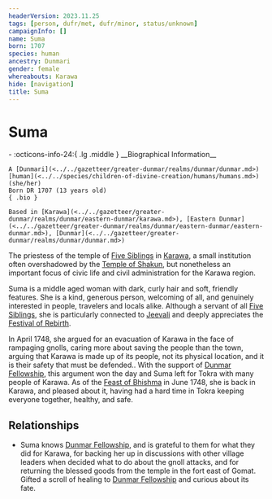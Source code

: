 ```yaml
---
headerVersion: 2023.11.25
tags: [person, dufr/met, dufr/minor, status/unknown]
campaignInfo: []
name: Suma
born: 1707
species: human
ancestry: Dunmari
gender: female
whereabouts: Karawa
hide: [navigation]
title: Suma
---
```

# Suma
<div class="grid cards ext-narrow-margin ext-one-column" markdown>
- :octicons-info-24:{ .lg .middle } __Biographical Information__

    A [Dunmari](<../../gazetteer/greater-dunmar/realms/dunmar/dunmar.md>) [human](<../../species/children-of-divine-creation/humans/humans.md>) (she/her)  
    Born DR 1707 (13 years old)  
    { .bio }

    Based in [Karawa](<../../gazetteer/greater-dunmar/realms/dunmar/eastern-dunmar/karawa.md>), [Eastern Dunmar](<../../gazetteer/greater-dunmar/realms/dunmar/eastern-dunmar/eastern-dunmar.md>), [Dunmar](<../../gazetteer/greater-dunmar/realms/dunmar/dunmar.md>)
</div>


The priestess of the temple of [Five Siblings](<../../cosmology/religions/five-siblings/five-siblings.md>) in [Karawa](<../../gazetteer/greater-dunmar/realms/dunmar/eastern-dunmar/karawa.md>), a small institution often overshadowed by the [Temple of Shakun](<../../gazetteer/greater-dunmar/realms/dunmar/eastern-dunmar/temple-of-shakun.md>), but nonetheless an important focus of civic life and civil administration for the Karawa region. 

Suma is a middle aged woman with dark, curly hair and soft, friendly features. She is a kind, generous person, welcoming of all, and genuinely interested in people, travelers and locals alike. Although a servant of all [Five Siblings](<../../cosmology/religions/five-siblings/five-siblings.md>), she is particularly connected to [Jeevali](<../../cosmology/gods/incorporeal-gods/dunmari-pantheon/jeevali.md>) and deeply appreciates the [Festival of Rebirth](<../../time/holidays-and-festivals/dunmari-festivals/festival-of-rebirth.md>).  


In April 1748, she argued for an evacuation of Karawa in the face of rampaging gnolls, caring more about saving the people than the town, arguing that Karawa is made up of its people, not its physical location, and it is their safety that must be defended.. With the support of [Dunmar Fellowship](<../pcs/dunmar-fellowship/dunmar-fellowship.md>), this argument won the day and Suma left for Tokra with many people of Karawa. As of the [Feast of Bhishma](<../../time/holidays-and-festivals/dunmari-festivals/feast-of-bhishma.md>) in June 1748, she is back in Karawa, and pleased about it, having had a hard time in Tokra keeping everyone together, healthy, and safe.


## Relationships
- Suma knows [Dunmar Fellowship](<../pcs/dunmar-fellowship/dunmar-fellowship.md>), and is grateful to them for what they did for Karawa, for backing her up in discussions with other village leaders when decided what to do about the gnoll attacks, and for returning the blessed goods from the temple in the fort east of Gomat. Gifted a scroll of healing to [Dunmar Fellowship](<../pcs/dunmar-fellowship/dunmar-fellowship.md>) and curious about its fate. 


